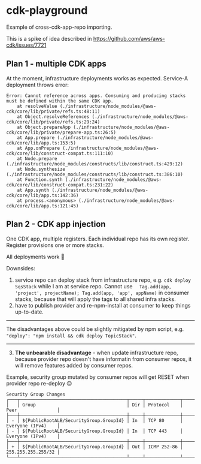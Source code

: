 # cdk-playground

Example of cross-cdk-app-repo importing.

This is a spike of idea described in https://github.com/aws/aws-cdk/issues/7721

## Plan 1 - multiple CDK apps

At the moment, infrastructure deployments works as expected. Service-A deployment throws error:

```log
Error: Cannot reference across apps. Consuming and producing stacks must be defined within the same CDK app.
    at resolveValue (./infrastructure/node_modules/@aws-cdk/core/lib/private/refs.ts:48:11)
    at Object.resolveReferences (./infrastructure/node_modules/@aws-cdk/core/lib/private/refs.ts:29:24)
    at Object.prepareApp (./infrastructure/node_modules/@aws-cdk/core/lib/private/prepare-app.ts:26:5)
    at App.prepare (./infrastructure/node_modules/@aws-cdk/core/lib/app.ts:153:5)
    at App.onPrepare (./infrastructure/node_modules/@aws-cdk/core/lib/construct-compat.ts:111:10)
    at Node.prepare (./infrastructure/node_modules/constructs/lib/construct.ts:429:12)
    at Node.synthesize (./infrastructure/node_modules/constructs/lib/construct.ts:386:10)
    at Function.synth (./infrastructure/node_modules/@aws-cdk/core/lib/construct-compat.ts:231:22)
    at App.synth (./infrastructure/node_modules/@aws-cdk/core/lib/app.ts:142:36)
    at process.<anonymous> (./infrastructure/node_modules/@aws-cdk/core/lib/app.ts:121:45)
```

## Plan 2 - CDK app injection

One CDK app, multiple registers.
Each individual repo has its own register. Register provisions one or more stacks.

All deployments work 🤟

Downsides:

1. service repo can deploy stack from infrastructure repo, e.g. `cdk deploy SqsStack` while I am at service repo. Cannot use `  Tag.add(app, 'project', projectName); Tag.add(app, 'app', appName)` in consumer stacks, because that will apply the tags to all shared infra stacks.
2. have to publish provider and re-npm-install at consumer to keep things up-to-date.

----------

   The disadvantages above could be slightly mitigated by npm script, e.g. `"deploy": "npm install && cdk deploy TopicStack"`.
   
----------

3. **The unbearable disadvantage** - when update infrastructure repo, because provider repo doesn't have informatin from consumer repos, it will remove features added by consumer repos. 

Example, security group mutated by consumer repos will get RESET when provider repo re-deploy 😑

```log
Security Group Changes
┌───┬────────────────────────────────────────┬─────┬─────────────┬────────────────────┐
│   │ Group                                  │ Dir │ Protocol    │ Peer               │
├───┼────────────────────────────────────────┼─────┼─────────────┼────────────────────┤
│ - │ ${PublicRootALB/SecurityGroup.GroupId} │ In  │ TCP 80      │ Everyone (IPv4)    │
│ - │ ${PublicRootALB/SecurityGroup.GroupId} │ In  │ TCP 443     │ Everyone (IPv4)    │
├───┼────────────────────────────────────────┼─────┼─────────────┼────────────────────┤
│ + │ ${PublicRootALB/SecurityGroup.GroupId} │ Out │ ICMP 252-86 │ 255.255.255.255/32 │
└───┴────────────────────────────────────────┴─────┴─────────────┴────────────────────┘
```
